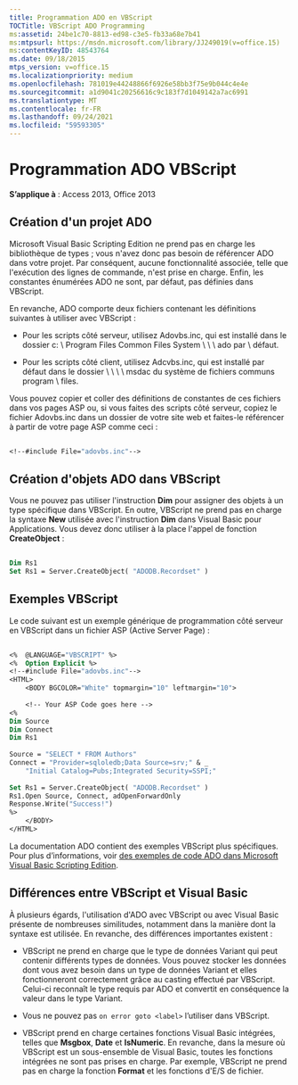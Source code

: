 ```yaml
---
title: Programmation ADO en VBScript
TOCTitle: VBScript ADO Programming
ms:assetid: 24be1c70-8813-ed98-c3e5-fb33a68e7b41
ms:mtpsurl: https://msdn.microsoft.com/library/JJ249019(v=office.15)
ms:contentKeyID: 48543764
ms.date: 09/18/2015
mtps_version: v=office.15
ms.localizationpriority: medium
ms.openlocfilehash: 781019e44248866f6926e58bb3f75e9b044c4e4e
ms.sourcegitcommit: a1d9041c20256616c9c183f7d1049142a7ac6991
ms.translationtype: MT
ms.contentlocale: fr-FR
ms.lasthandoff: 09/24/2021
ms.locfileid: "59593305"
---
```

# <a name="vbscript-ado-programming"></a>Programmation ADO VBScript


**S’applique à** : Access 2013, Office 2013 

## <a name="creating-an-ado-project"></a>Création d'un projet ADO

Microsoft Visual Basic Scripting Edition ne prend pas en charge les bibliothèque de types ; vous n'avez donc pas besoin de référencer ADO dans votre projet. Par conséquent, aucune fonctionnalité associée, telle que l'exécution des lignes de commande, n'est prise en charge. Enfin, les constantes énumérées ADO ne sont, par défaut, pas définies dans VBScript.

En revanche, ADO comporte deux fichiers contenant les définitions suivantes à utiliser avec VBScript :

  - Pour les scripts côté serveur, utilisez Adovbs.inc, qui est installé dans le dossier c: \\ Program Files Common Files System \\ \\ \\ ado par \\ défaut.

  - Pour les scripts côté client, utilisez Adcvbs.inc, qui est installé par défaut dans le dossier \\ \\ \\ \\ msdac du système de fichiers communs program \\ files.

Vous pouvez copier et coller des définitions de constantes de ces fichiers dans vos pages ASP ou, si vous faites des scripts côté serveur, copiez le fichier Adovbs.inc dans un dossier de votre site web et faites-le référencer à partir de votre page ASP comme ceci :

```vb 
 
<!--#include File="adovbs.inc"--> 
```

## <a name="creating-ado-objects-in-vbscript"></a>Création d'objets ADO dans VBScript

Vous ne pouvez pas utiliser l'instruction **Dim** pour assigner des objets à un type spécifique dans VBScript. En outre, VBScript ne prend pas en charge la syntaxe **New** utilisée avec l'instruction **Dim** dans Visual Basic pour Applications. Vous devez donc utiliser à la place l'appel de fonction **CreateObject** :

```vb 
 
Dim Rs1 
Set Rs1 = Server.CreateObject( "ADODB.Recordset" ) 
```

## <a name="vbscript-examples"></a>Exemples VBScript

Le code suivant est un exemple générique de programmation côté serveur en VBScript dans un fichier ASP (Active Server Page) :

```vb 
 
<%  @LANGUAGE="VBSCRIPT" %> 
<%  Option Explicit %> 
<!--#include File="adovbs.inc"--> 
<HTML> 
    <BODY BGCOLOR="White" topmargin="10" leftmargin="10"> 
 
    <!-- Your ASP Code goes here --> 
<% 
Dim Source 
Dim Connect 
Dim Rs1 
     
Source = "SELECT * FROM Authors" 
Connect = "Provider=sqloledb;Data Source=srv;" & _ 
    "Initial Catalog=Pubs;Integrated Security=SSPI;" 
 
Set Rs1 = Server.CreateObject( "ADODB.Recordset" ) 
Rs1.Open Source, Connect, adOpenForwardOnly 
Response.Write("Success!") 
%> 
    </BODY> 
</HTML> 
```

La documentation ADO contient des exemples VBScript plus spécifiques. Pour plus d’informations, voir [des exemples de code ADO dans Microsoft Visual Basic Scripting Edition](ado-code-examples-in-microsoft-visual-basic-scripting-edition.md).

## <a name="differences-between-vbscript-and-visual-basic"></a>Différences entre VBScript et Visual Basic

À plusieurs égards, l'utilisation d'ADO avec VBScript ou avec Visual Basic présente de nombreuses similitudes, notamment dans la manière dont la syntaxe est utilisée. En revanche, des différences importantes existent :

- VBScript ne prend en charge que le type de données Variant qui peut contenir différents types de données. Vous pouvez stocker les données dont vous avez besoin dans un type de données Variant et elles fonctionneront correctement grâce au casting effectué par VBScript. Celui-ci reconnaît le type requis par ADO et convertit en conséquence la valeur dans le type Variant.

- Vous ne pouvez pas `on error goto <label>` l’utiliser dans VBScript.

- VBScript prend en charge certaines fonctions Visual Basic intégrées, telles que **Msgbox**, **Date** et **IsNumeric**. En revanche, dans la mesure où VBScript est un sous-ensemble de Visual Basic, toutes les fonctions intégrées ne sont pas prises en charge. Par exemple, VBScript ne prend pas en charge la fonction **Format** et les fonctions d'E/S de fichier.

